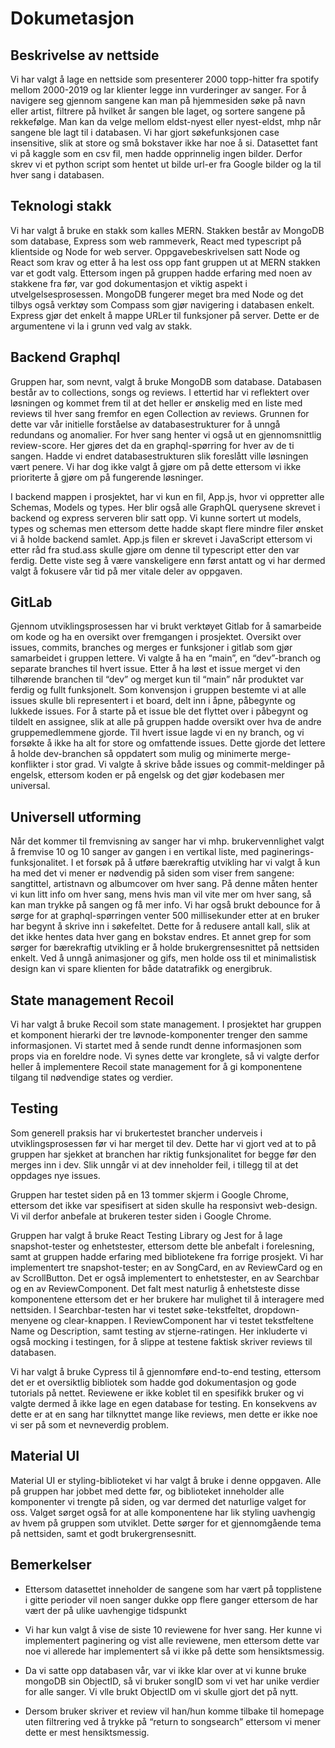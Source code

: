 # Dokumetasjon

## Beskrivelse av nettside

Vi har valgt å lage en nettside som presenterer 2000 topp-hitter fra spotify mellom 2000-2019 og lar klienter legge inn vurderinger av sanger. For å navigere seg gjennom sangene kan man på hjemmesiden søke på navn eller artist, filtrere på hvilket år sangen ble laget, og sortere sangene på rekkefølge. Man kan da velge mellom eldst-nyest eller nyest-eldst, mhp når sangene ble lagt til i databasen. Vi har gjort søkefunksjonen case insensitive, slik at store og små bokstaver ikke har noe å si. Datasettet fant vi på kaggle som en csv fil, men hadde opprinnelig ingen bilder. Derfor skrev vi et python script som hentet ut bilde url-er fra Google bilder og la til hver sang i databasen. 

## Teknologi stakk

Vi har valgt å bruke en stakk som kalles MERN. Stakken består av MongoDB som database, Express som web rammeverk, React med typescript på klientside og Node for web server. Oppgavebeskrivelsen satt Node og React som krav og etter å ha lest oss opp fant gruppen ut at MERN stakken var et godt valg. Ettersom ingen på gruppen hadde erfaring med noen av stakkene fra før, var god dokumentasjon et viktig aspekt i utvelgelsesprosessen. MongoDB fungerer meget bra med Node og det tilbys også verktøy som Compass som gjør navigering i databasen enkelt. Express gjør det enkelt å mappe URLer til funksjoner på server. Dette er de argumentene vi la i grunn ved valg av stakk. 

## Backend Graphql

Gruppen har, som nevnt, valgt å bruke MongoDB som database. Databasen består av to collections, songs og reviews. I ettertid har vi reflektert over løsningen og kommet frem til at det heller er ønskelig med en liste med reviews til hver sang fremfor en egen Collection av reviews. Grunnen for dette var vår initielle forståelse av databasestrukturer for å unngå redundans og anomalier. For hver sang henter vi også ut en gjennomsnittlig review-score. Her gjøres det da en graphql-spørring for hver av de ti sangen. Hadde vi endret databasestrukturen slik foreslått ville løsningen vært penere. Vi har dog ikke valgt å gjøre om på dette ettersom vi ikke prioriterte å gjøre om på fungerende løsninger.

I backend mappen i prosjektet, har vi kun en fil, App.js, hvor vi oppretter alle Schemas, Models og types. Her blir også alle GraphQL querysene skrevet i backend og express serveren blir satt opp. Vi kunne sortert ut models, types og schemas men ettersom dette hadde skapt flere mindre filer ønsket vi å holde backend samlet. App.js filen er skrevet i JavaScript ettersom vi etter råd fra stud.ass skulle gjøre om denne til typescript etter den var ferdig. Dette viste seg å være vanskeligere enn først antatt og vi har dermed valgt å fokusere vår tid på mer vitale deler av oppgaven. 

## GitLab

Gjennom utviklingsprosessen har vi brukt verktøyet Gitlab for å samarbeide om kode og ha en oversikt over fremgangen i prosjektet. Oversikt over issues, commits, branches og merges er funksjoner i gitlab som gjør samarbeidet i gruppen lettere. Vi valgte å ha en “main”, en “dev”-branch og separate branches til hvert issue. Etter å ha løst et issue merget vi den tilhørende branchen til “dev” og merget kun til “main” når produktet var ferdig og fullt funksjonelt. Som konvensjon i gruppen bestemte vi at alle issues skulle bli representert i et board, delt inn i åpne, påbegynte og lukkede issues. For å starte på et issue ble det flyttet over i påbegynt og tildelt en assignee, slik at alle på gruppen hadde oversikt over hva de andre gruppemedlemmene gjorde. Til hvert issue lagde vi en ny branch, og vi forsøkte å ikke ha alt for store og omfattende issues. Dette gjorde det lettere å holde dev-branchen så oppdatert som mulig og minimerte merge-konflikter i stor grad. Vi valgte å skrive både issues og commit-meldinger på engelsk, ettersom koden er på engelsk og det gjør kodebasen mer universal.

## Universell utforming

Når det kommer til fremvisning av sanger har vi mhp. brukervennlighet valgt å fremvise 10 og 10 sanger av gangen i en vertikal liste, med paginerings-funksjonalitet. I et forsøk på å utføre bærekraftig utvikling har vi valgt å kun ha med det vi mener er nødvendig på siden som viser frem sangene: sangtittel, artistnavn og albumcover om hver sang. På denne måten henter vi kun litt info om hver sang, mens hvis man vil vite mer om hver sang, så kan man trykke på sangen og få mer info. Vi har også brukt debounce for å sørge for at graphql-spørringen venter 500 millisekunder etter at en bruker har begynt å skrive inn i søkefeltet. Dette for å redusere antall kall, slik at det ikke hentes data hver gang en bokstav endres. Et annet grep for som sørger for bærekraftig utvikling er å holde brukergrensesnittet på nettsiden enkelt. Ved å unngå animasjoner og gifs, men holde oss til et minimalistisk design kan vi spare klienten for både datatrafikk og energibruk. 

## State management Recoil

Vi har valgt å bruke Recoil som state management. I prosjektet har gruppen et komponent hierarki der tre løvnode-komponenter trenger den samme informasjonen. Vi startet med å sende rundt denne informasjonen som props via en foreldre node. Vi synes dette var kronglete, så vi valgte derfor heller å implementere Recoil state management for å gi komponentene tilgang til nødvendige states og verdier. 

## Testing

Som generell praksis har vi brukertestet brancher underveis i utviklingsprosessen før vi har merget til dev. Dette har vi gjort ved at to på gruppen har sjekket at branchen har riktig funksjonalitet for begge før den merges inn i dev. Slik unngår vi at dev inneholder feil, i tillegg til at det oppdages nye issues.

Gruppen har testet siden på en 13 tommer skjerm i Google Chrome, ettersom det ikke var spesifisert at siden skulle ha responsivt web-design. Vi vil derfor anbefale at brukeren tester siden i Google Chrome.

Gruppen har valgt å bruke React Testing Library og Jest for å lage snapshot-tester og enhetstester, ettersom dette ble anbefalt i forelesning, samt at gruppen hadde erfaring med bibliotekene fra forrige prosjekt. Vi har implementert tre snapshot-tester; en av SongCard, en av ReviewCard og en av ScrollButton. Det er også implementert to enhetstester, en av Searchbar og en av ReviewComponent. Det falt mest naturlig å enhetsteste disse komponentene ettersom det er her brukere har mulighet til å interagere med nettsiden. I Searchbar-testen har vi testet søke-tekstfeltet, dropdown-menyene og clear-knappen. I ReviewComponent har vi testet tekstfeltene Name og Description, samt testing av stjerne-ratingen. Her inkluderte vi også mocking i testingen, for å slippe at testene faktisk skriver reviews til databasen. 

Vi har valgt å bruke Cypress til å gjennomføre end-to-end testing, ettersom det er et oversiktlig bibliotek som hadde god dokumentasjon og gode tutorials på nettet. Reviewene er ikke koblet til en spesifikk bruker og vi valgte dermed å ikke lage en egen database for testing. En konsekvens av dette er at en sang har tilknyttet mange like reviews, men dette er ikke noe vi ser på som et nevneverdig problem. 

## Material UI

Material UI er styling-biblioteket vi har valgt å bruke i denne oppgaven. Alle på gruppen har jobbet med dette før, og biblioteket inneholder alle komponenter vi trengte på siden, og var dermed det naturlige valget for oss. Valget sørget også for at alle komponentene har lik styling uavhengig av hvem på gruppen som utviklet. Dette sørger for et gjennomgående tema på nettsiden, samt et godt brukergrensesnitt. 

## Bemerkelser

- Ettersom datasettet inneholder de sangene som har vært på topplistene i gitte perioder vil noen sanger dukke opp flere ganger ettersom de har vært der på ulike uavhengige tidspunkt

- Vi har kun valgt å vise de siste 10 reviewene for hver sang. Her kunne vi implementert paginering og vist alle reviewene, men ettersom dette var noe vi allerede har implementert så vi ikke på dette som hensiktsmessig.

- Da vi satte opp databasen vår, var vi ikke klar over at vi kunne bruke mongoDB sin ObjectID, så vi bruker songID som vi vet har unike verdier for alle sanger. Vi vlle brukt ObjectID om vi skulle gjort det på nytt.

- Dersom bruker skriver et review vil han/hun komme tilbake til homepage uten filtrering ved å trykke på  “return to songsearch”  ettersom vi mener dette er mest hensiktsmessig.








